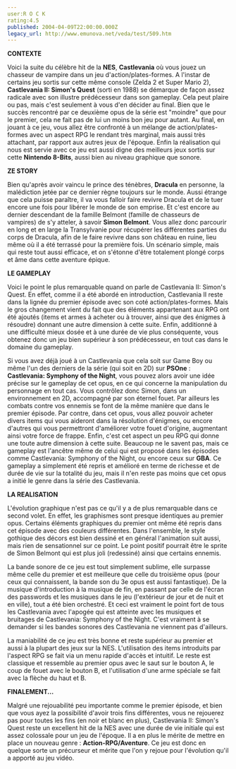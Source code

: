 ```yaml
---
user:R O C K
rating:4.5
published: 2004-04-09T22:00:00.000Z
legacy_url: http://www.emunova.net/veda/test/509.htm
---
```

**CONTEXTE**  

  

Voici la suite du célèbre hit de la **NES**, **Castlevania** où vous jouez un chasseur de vampire dans un jeu d'action/plates-formes. A l'instar de certains jeu sortis sur cette même console (Zelda 2 et Super Mario 2), **Castlevania II: Simon's Quest** (sorti en 1988) se démarque de façon assez radicale avec son illustre prédécesseur dans son gameplay. Cela peut plaire ou pas, mais c'est seulement à vous d'en décider au final. Bien que le succès rencontré par ce deuxième opus de la série est "moindre" que pour le premier, cela ne fait pas de lui un moins bon jeu pour autant. Au final, en jouant à ce jeu, vous allez être confronté à un mélange de action/plates-formes avec un aspect RPG le rendant très marginal, mais aussi très attachant, par rapport aux autres jeux de l'époque. Enfin la réalisation qui nous est servie avec ce jeu est aussi digne des meilleurs jeux sortis sur cette **Nintendo 8-Bits**, aussi bien au niveau graphique que sonore.  

  

**ZE STORY**  

  

Bien qu'après avoir vaincu le prince des ténèbres, **Dracula** en personne, la malédiction jetée par ce dernier règne toujours sur le monde. Aussi étrange que cela puisse paraître, il va vous falloir faire revivre Dracula et de le tuer encore une fois pour libérer le monde de son emprise. Et c'est encore au dernier descendant de la famille Belmont (famille de chasseurs de vampires) de s'y atteler, à savoir **Simon Belmont**. Vous allez donc parcourir en long et en large la Transylvanie pour récupérer les différentes parties du corps de Dracula, afin de le faire revivre dans son château en ruine, lieu même où il a été terrassé pour la première fois. Un scénario simple, mais qui reste tout aussi efficace, et on s'étonne d'être totalement plongé corps et âme dans cette aventure épique.  

  

**LE GAMEPLAY**  

  

Voici le point le plus remarquable quand on parle de Castlevania II: Simon's Quest. En effet, comme il a été abordé en introduction, Castlevania II reste dans la lignée du premier épisode avec son coté action/plates-formes. Mais le gros changement vient du fait que des éléments appartenant aux RPG ont été ajoutés (items et armes à acheter ou à trouver, ainsi que des énigmes à résoudre) donnant une autre dimension à cette suite. Enfin, additionné à une difficulté mieux dosée et à une durée de vie plus conséquente, vous obtenez donc un jeu bien supérieur à son prédécesseur, en tout cas dans le domaine du gameplay.  

  

Si vous avez déjà joué à un Castlevania que cela soit sur Game Boy ou même l'un des derniers de la série (qui soit en 2D) sur **PSOne** : **Castlevania: Symphony of the Night**, vous pouvez alors avoir une idée précise sur le gameplay de cet opus, en ce qui concerne la manipulation du personnage en tout cas. Vous contrôlez donc Simon, dans un environnement en 2D, accompagné par son éternel fouet. Par ailleurs les combats contre vos ennemis se font de la même manière que dans le premier épisode. Par contre, dans cet opus, vous allez pouvoir acheter divers items qui vous aideront dans la résolution d'énigmes, ou encore d'autres qui vous permettront d'améliorer votre fouet d'origine, augmentant ainsi votre force de frappe. Enfin, c'est cet aspect un peu RPG qui donne une toute autre dimension à cette suite. Beaucoup ne le savent pas, mais ce gameplay est l'ancêtre même de celui qui est proposé dans les épisodes comme Castlevania: Symphony of the Night, ou encore ceux sur **GBA**. Ce gameplay a simplement été repris et amélioré en terme de richesse et de durée de vie sur la totalité du jeu, mais il n'en reste pas moins que cet opus a initié le genre dans la série des Castlevania.  

  

**LA REALISATION**  

  

L'évolution graphique n'est pas ce qu'il y a de plus remarquable dans ce second volet. En effet, les graphismes sont presque identiques au premier opus. Certains éléments graphiques du premier ont même été repris dans cet épisode avec des couleurs différentes. Dans l'ensemble, le style gothique des décors est bien dessiné et en général l'animation suit aussi, mais rien de sensationnel sur ce point. Le point positif pourrait être le sprite de Simon Belmont qui est plus joli (redessiné) ainsi que certains ennemis.  

  

La bande sonore de ce jeu est tout simplement sublime, elle surpasse même celle du premier et est meilleure que celle du troisième opus (pour ceux qui connaissent, la bande son du 3e opus est aussi fantastique). De la musique d'introduction à la musique de fin, en passant par celle de l'écran des passwords et les musiques dans le jeu (l'extérieur de jour et de nuit et en ville), tout a été bien orchestré. Et ceci est vraiment le point fort de tous les Castlevania avec l'apogée qui est atteinte avec les musiques et bruitages de Castlevania: Symphony of the Night. C'est vraiment à se demander si les bandes sonores des Castlevania ne viennent pas d'ailleurs.  

  

La maniabilité de ce jeu est très bonne et reste supérieur au premier et aussi à la plupart des jeux sur la NES. L'utilisation des items introduits par l'aspect RPG se fait via un menu rapide d'accès et intuitif. Le reste est classique et ressemble au premier opus avec le saut sur le bouton A, le coup de fouet avec le bouton B, et l'utilisation d'une arme spéciale se fait avec la flèche du haut et B.  

  

**FINALEMENT...**  

  

Malgré une rejouabilité peu importante comme le premier épisode, et bien que vous ayez la possibilité d'avoir trois fins différentes, vous ne rejouerez pas pour toutes les fins (en noir et blanc en plus), Castlevania II: Simon's Quest reste un excellent hit de la NES avec une durée de vie initiale qui est assez colossale pour un jeu de l'époque. Il a en plus le mérite de mettre en place un nouveau genre : **Action-RPG/Aventure**. Ce jeu est donc en quelque sorte un précurseur et mérite que l'on y rejoue pour l'évolution qu'il a apporté au jeu vidéo.